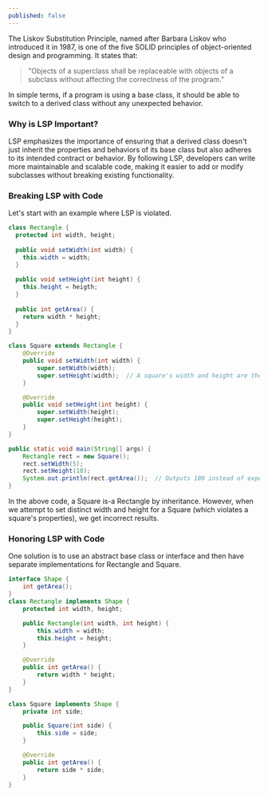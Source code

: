 ```yaml
---
published: false
---
```

The Liskov Substitution Principle, named after Barbara Liskov who introduced it in 1987, is one of the five SOLID principles of object-oriented design and programming. It states that:

> "Objects of a superclass shall be replaceable with objects of a subclass without affecting the correctness of the program."

In simple terms, if a program is using a base class, it should be able to switch to a derived class without any unexpected behavior.



### Why is LSP Important?

LSP emphasizes the importance of ensuring that a derived class doesn't just inherit the properties and behaviors of its base class but also adheres to its intended contract or behavior. By following LSP, developers can write more maintainable and scalable code, making it easier to add or modify subclasses without breaking existing functionality.

### Breaking LSP with Code

Let's start with an example where LSP is violated.

```java
class Rectangle {
  protected int width, height;
  
  public void setWidth(int width) {
    this.width = width;
  }
  
  public void setHeight(int height) {
    this.height = heigth;
  }
  
  public int getArea() {
    return width * height;
  }
}

class Square extends Rectangle {
    @Override
    public void setWidth(int width) {
        super.setWidth(width);
        super.setHeight(width);  // A square's width and height are the same
    }

    @Override
    public void setHeight(int height) {
        super.setWidth(height);
        super.setHeight(height);
    }
}

public static void main(String[] args) {
    Rectangle rect = new Square();
    rect.setWidth(5);
    rect.setHeight(10);
    System.out.println(rect.getArea());  // Outputs 100 instead of expected 50
}
```

In the above code, a Square is-a Rectangle by inheritance. However, when we attempt to set distinct width and height for a Square (which violates a square's properties), we get incorrect results.

### Honoring LSP with Code

One solution is to use an abstract base class or interface and then have separate implementations for Rectangle and Square.

```java
interface Shape {
    int getArea();
}
class Rectangle implements Shape {
    protected int width, height;

    public Rectangle(int width, int height) {
        this.width = width;
        this.height = height;
    }

    @Override
    public int getArea() {
        return width * height;
    }
}

class Square implements Shape {
    private int side;

    public Square(int side) {
        this.side = side;
    }

    @Override
    public int getArea() {
        return side * side;
    }
}
```



